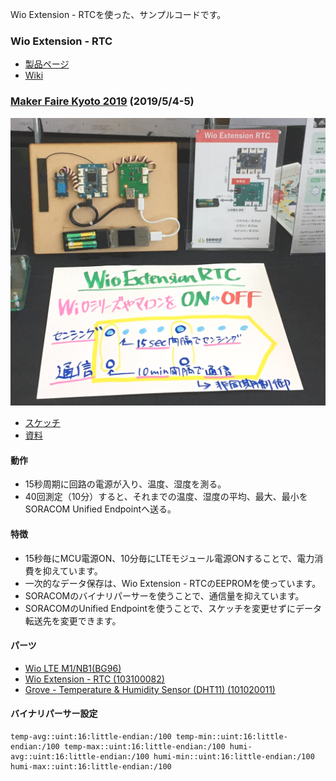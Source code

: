 Wio Extension - RTCを使った、サンプルコードです。

### Wio Extension - RTC

* [製品ページ](https://www.seeedstudio.com/Wio-Extension-RTC-p-4002.html)
* [Wiki](http://wiki.seeedstudio.com/Wio-Extension-RTC/)

### [Maker Faire Kyoto 2019](https://makezine.jp/event/mfk2019/) (2019/5/4-5)

![1](img/1.png)

* [スケッチ](MFK2019DEMO/MFK2019DEMO.ino)
* [資料](https://www.slideshare.net/TakashiMatsuoka2/wio-ltewio-ext-rtc/15)

#### 動作

* 15秒周期に回路の電源が入り、温度、湿度を測る。
* 40回測定（10分）すると、それまでの温度、湿度の平均、最大、最小をSORACOM Unified Endpointへ送る。

#### 特徴

* 15秒毎にMCU電源ON、10分毎にLTEモジュール電源ONすることで、電力消費を抑えています。
* 一次的なデータ保存は、Wio Extension - RTCのEEPROMを使っています。
* SORACOMのバイナリパーサーを使うことで、通信量を抑えています。
* SORACOMのUnified Endpointを使うことで、スケッチを変更せずにデータ転送先を変更できます。

#### パーツ

* [Wio LTE M1/NB1(BG96)](https://soracom.jp/products/module/wio_lte_m1_nb1/)
* [Wio Extension - RTC (103100082)](https://www.seeedstudio.com/Wio-Extension-RTC-p-4002.html)
* [Grove - Temperature & Humidity Sensor (DHT11) (101020011)](https://www.seeedstudio.com/Grove-Temperature-Humidity-Sensor-DHT11.html)

#### バイナリパーサー設定

```
temp-avg::uint:16:little-endian:/100 temp-min::uint:16:little-endian:/100 temp-max::uint:16:little-endian:/100 humi-avg::uint:16:little-endian:/100 humi-min::uint:16:little-endian:/100 humi-max::uint:16:little-endian:/100
```

